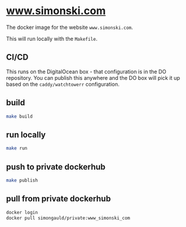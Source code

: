 # www.simonski.com

The docker image for the website `www.simonski.com`.

This will run locally with the `Makefile`.

## CI/CD 

This runs on the DigitalOcean box - that configuration is in the DO repository.  You can publish this anywhere and
the DO box will pick it up based on the `caddy/watchtowerr` configuration.

## build

```bash
make build
```

## run locally

```bash
make run
```

## push to private dockerhub

```bash
make publish
```

## pull from private dockerhub

```bash
docker login
docker pull simongauld/private:www_simonski_com
```

